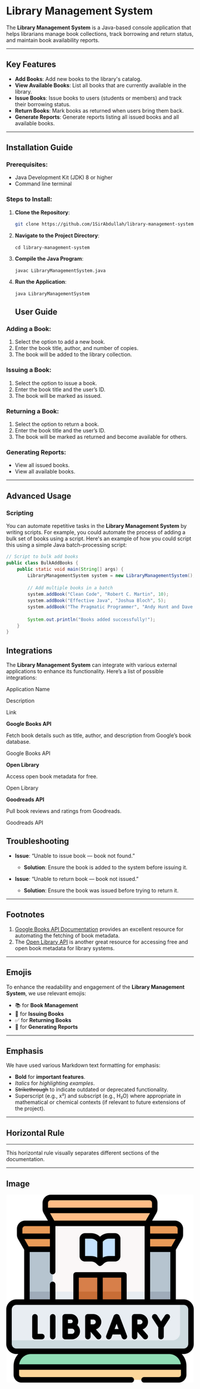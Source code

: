 # Library Management System

The **Library Management System** is a Java-based console application that helps librarians manage book collections, track borrowing and return status, and maintain book availability reports. 

---

## Key Features
- **Add Books**: Add new books to the library's catalog.
- **View Available Books**: List all books that are currently available in the library.
- **Issue Books**: Issue books to users (students or members) and track their borrowing status.
- **Return Books**: Mark books as returned when users bring them back.
- **Generate Reports**: Generate reports listing all issued books and all available books.

---

## Installation Guide

### Prerequisites:
- Java Development Kit (JDK) 8 or higher
- Command line terminal

### Steps to Install:
1. **Clone the Repository**:
   ```bash
   git clone https://github.com/1SirAbdullah/library-management-system.git
2.  **Navigate to the Project Directory**:

    `cd library-management-system` 
    
3.  **Compile the Java Program**:
    

    `javac LibraryManagementSystem.java` 
    
4.  **Run the Application**:
    
    `java LibraryManagementSystem`


    ## User Guide

### Adding a Book:
1. Select the option to add a new book.
2. Enter the book title, author, and number of copies.
3. The book will be added to the library collection.

### Issuing a Book:
1. Select the option to issue a book.
2. Enter the book title and the user’s ID.
3. The book will be marked as issued.

### Returning a Book:
1. Select the option to return a book.
2. Enter the book title and the user’s ID.
3. The book will be marked as returned and become available for others.

### Generating Reports:
- View all issued books.
- View all available books.

---

## Advanced Usage

### Scripting

You can automate repetitive tasks in the **Library Management System** by writing scripts. For example, you could automate the process of adding a bulk set of books using a script. Here's an example of how you could script this using a simple Java batch-processing script:

```java
// Script to bulk add books
public class BulkAddBooks {
    public static void main(String[] args) {
        LibraryManagementSystem system = new LibraryManagementSystem();
        
        // Add multiple books in a batch
        system.addBook("Clean Code", "Robert C. Martin", 10);
        system.addBook("Effective Java", "Joshua Bloch", 5);
        system.addBook("The Pragmatic Programmer", "Andy Hunt and Dave Thomas", 7);
        
        System.out.println("Books added successfully!");
    }
}
```
## Integrations

The **Library Management System** can integrate with various external applications to enhance its functionality. Here’s a list of possible integrations:

Application Name

Description

Link

**Google Books API**

Fetch book details such as title, author, and description from Google’s book database.

Google Books API

**Open Library**

Access open book metadata for free.

Open Library

**Goodreads API**

Pull book reviews and ratings from Goodreads.

Goodreads API

## Troubleshooting

- **Issue**: “Unable to issue book — book not found.”
   - **Solution**: Ensure the book is added to the system before issuing it.
   
- **Issue**: “Unable to return book — book not issued.”
   - **Solution**: Ensure the book was issued before trying to return it.

---

## Footnotes

1. [Google Books API Documentation](https://developers.google.com/books) provides an excellent resource for automating the fetching of book metadata.
2. The [Open Library API](https://openlibrary.org/developers/api) is another great resource for accessing free and open book metadata for library systems.

---

## Emojis

To enhance the readability and engagement of the **Library Management System**, we use relevant emojis:

- 📚 for **Book Management**
- 📖 for **Issuing Books**
- ✅ for **Returning Books**
- 📝 for **Generating Reports**

---

## Emphasis

We have used various Markdown text formatting for emphasis:

- **Bold** for **important features**.
- *Italics* for *highlighting examples*.
- ~~Strikethrough~~ to indicate outdated or deprecated functionality.
- Superscript (e.g., x²) and subscript (e.g., H₂O) where appropriate in mathematical or chemical contexts (if relevant to future extensions of the project).

---

## Horizontal Rule

---

This horizontal rule visually separates different sections of the documentation.

---

## Image

![Libary](8074804.png)

